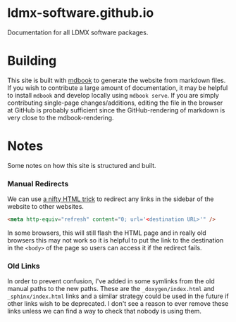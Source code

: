 # ldmx-software.github.io
Documentation for all LDMX software packages.

# Building
This site is built with [mdbook](https://rust-lang.github.io/mdBook/index.html) to generate
the website from markdown files. If you wish to contribute a large amount of documentation,
it may be helpful to install `mdbook` and develop locally using `mdbook serve`. If you
are simply contributing single-page changes/additions, editing the file in the browser
at GitHub is probably sufficient since the GitHub-rendering of markdown is very close
to the mdbook-rendering.

# Notes
Some notes on how this site is structured and built.

### Manual Redirects
We can use [a nifty HTML trick](https://www.w3docs.com/snippets/html/how-to-redirect-a-web-page-in-html.html)
to redirect any links in the sidebar of the website to other websites.
```html
<meta http-equiv="refresh" content="0; url='<destination URL>'" />
```
In some browsers, this will still flash the HTML page and in really old browsers this may not work
so it is helpful to put the link to the destination in the `<body>` of the page so users can
access it if the redirect fails.

### Old Links
In order to prevent confusion, I've added in some symlinks from the old manual paths to the new paths.
These are the `_doxygen/index.html` and `_sphinx/index.html` links and a similar strategy could be
used in the future if other links wish to be deprecated. I don't see a reason to ever remove these links
unless we can find a way to check that nobody is using them.
